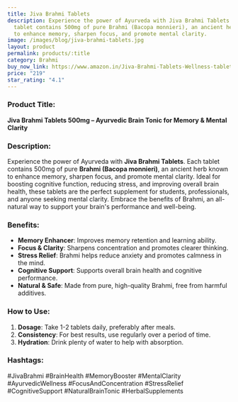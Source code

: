 ```yaml
---
title: Jiva Brahmi Tablets
description: Experience the power of Ayurveda with Jiva Brahmi Tablets. Each
  tablet contains 500mg of pure Brahmi (Bacopa monnieri), an ancient herb known
  to enhance memory, sharpen focus, and promote mental clarity.
image: /images/blog/jiva-brahmi-tablets.jpg
layout: product
permalink: products/:title
category: Brahmi
buy_now_link: https://www.amazon.in/Jiva-Brahmi-Tablets-Wellness-tablets/dp/B0BKK34H98/ref=sr_1_2_sspa?crid=U72N30JP0KKO&tag=m0150-21
price: "219"
star_rating: "4.1"
---
```

### Product Title:
**Jiva Brahmi Tablets 500mg – Ayurvedic Brain Tonic for Memory & Mental Clarity**

### Description:
Experience the power of Ayurveda with **Jiva Brahmi Tablets**. Each tablet contains 500mg of pure **Brahmi (Bacopa monnieri)**, an ancient herb known to enhance memory, sharpen focus, and promote mental clarity. Ideal for boosting cognitive function, reducing stress, and improving overall brain health, these tablets are the perfect supplement for students, professionals, and anyone seeking mental clarity. Embrace the benefits of Brahmi, an all-natural way to support your brain's performance and well-being.

### Benefits:
- **Memory Enhancer**: Improves memory retention and learning ability.
- **Focus & Clarity**: Sharpens concentration and promotes clearer thinking.
- **Stress Relief**: Brahmi helps reduce anxiety and promotes calmness in the mind.
- **Cognitive Support**: Supports overall brain health and cognitive performance.
- **Natural & Safe**: Made from pure, high-quality Brahmi, free from harmful additives.

### How to Use:
1. **Dosage**: Take 1-2 tablets daily, preferably after meals.
2. **Consistency**: For best results, use regularly over a period of time.
3. **Hydration**: Drink plenty of water to help with absorption.

### Hashtags:
#JivaBrahmi #BrainHealth #MemoryBooster #MentalClarity #AyurvedicWellness #FocusAndConcentration #StressRelief #CognitiveSupport #NaturalBrainTonic #HerbalSupplements

